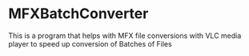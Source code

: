 # MFXBatchConverter
This is a program that helps with MFX file conversions with VLC media player to speed up conversion of Batches of Files
